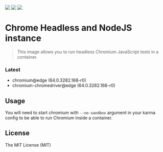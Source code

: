 [![](https://images.microbadger.com/badges/version/maapteh/docker-chrome-headless.svg)](https://microbadger.com/images/maapteh/docker-chrome-headless "alpine latest") [![](https://images.microbadger.com/badges/image/maapteh/docker-chrome-headless.svg)](https://microbadger.com/images/maapteh/docker-chrome-headless "Download size")
[![](https://images.microbadger.com/badges/commit/maapteh/docker-chrome-headless.svg)](https://microbadger.com/images/maapteh/docker-chrome-headless "Commit")

# Chrome Headless and NodeJS instance
>This image allows you to run headless Chromium JavaScript tests in a container.

### Latest
- chromium@edge (64.0.3282.168-r0)
- chromium-chromedriver@edge (64.0.3282.168-r0)

## Usage
You will need to start chromium with `--no-sandbox` argument in your karma config to be able to run Chromium inside a container.

## License
The MIT License (MIT)
